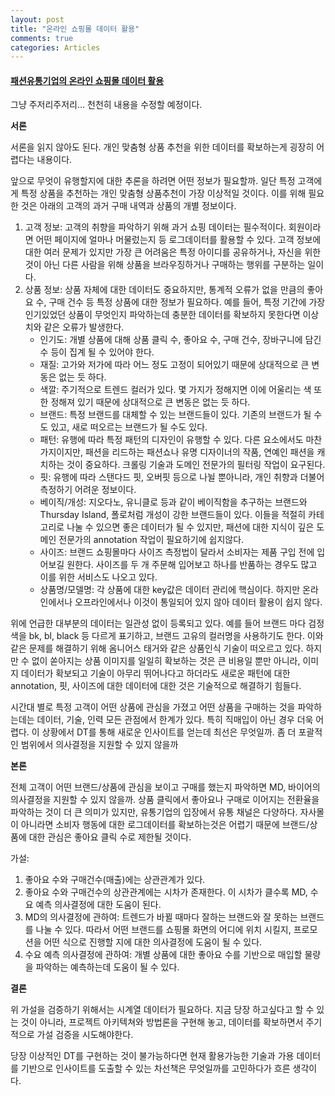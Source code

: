 ```yaml
---
layout: post
title: "온라인 쇼핑몰 데이터 활용"
comments: true
categories: Articles
---
```



#### <u><b> 패션유통기업의 온라인 쇼핑몰 데이터 활용 </b></u>

그냥 주저리주저리... 천천히 내용을 수정할 예정이다.

__서론__

서론을 읽지 않아도 된다. 개인 맞춤형 상품 추천을 위한 데이터를 확보하는게 굉장히 어렵다는 내용이다.

앞으로 무엇이 유행할지에 대한 추론을 하려면 어떤 정보가 필요할까. 
일단 특정 고객에게 특정 상품을 추천하는 개인 맞춤형 상품추천이 가장 이상적일 것이다. 이를 위해 필요한 것은 아래의 고객의 과거 구매 내역과 상품의 개별 정보이다. 

1. 고객 정보: 고객의 취향을 파악하기 위해 과거 쇼핑 데이터는 필수적이다. 회원이라면 어떤 페이지에 얼마나 머물렀는지 등 로그데이터를 활용할 수 있다. 고객 정보에 대한 여러 문제가 있지만 가장 큰 어려움은 특정 아이디를 공유하거나, 자신을 위한 것이 아닌 다른 사람을 위해 상품을 브라우징하거나 구매하는 행위를 구분하는 일이다.
2. 상품 정보: 상품 자체에 대한 데이터도 중요하지만, 통계적 오류가 없을 만큼의 좋아요 수, 구매 건수 등 특정 상품에 대한 정보가 필요하다. 예를 들어, 특정 기간에 가장 인기있었던 상품이 무엇인지 파악하는데 충분한 데이터를 확보하지 못한다면 이상치와 같은 오류가 발생한다.
    - 인기도: 개별 상품에 대해 상품 클릭 수, 좋아요 수, 구매 건수, 장바구니에 담긴 수 등이 집계 될 수 있어야 한다.
    - 재질: 고가와 저가에 따라 어느 정도 고정이 되어있기 때문에 상대적으로 큰 변동은 없는 듯 하다.
    - 색깔: 주기적으로 트렌드 컬러가 있다. 몇 가지가 정해지면 이에 어울리는 색 또한 정해져 있기 때문에 상대적으로 큰 변동은 없는 듯 하다.
    - 브랜드: 특정 브랜드를 대체할 수 있는 브랜드들이 있다. 기존의 브랜드가 될 수도 있고, 새로 떠오르는 브랜드가 될 수도 있다.
    - 패턴: 유행에 따라 특정 패턴의 디자인이 유행할 수 있다. 다른 요소에서도 마찬가지이지만, 패션을 리드하는 패션쇼나 유명 디자이너의 작품, 연예인 패션을 캐치하는 것이 중요하다. 크롤링 기술과 도메인 전문가의 필터링 작업이 요구된다.
    - 핏: 유행에 따라 스탠다드 핏, 오버핏 등으로 나뉠 뿐아니라, 개인 취향과 더불어 측정하기 어려운 정보이다.
    - 베이직/개성: 지오다노, 유니클로 등과 같이 베이직함을 추구하는 브랜드와 Thursday Island, 폴로처럼 개성이 강한 브랜드들이 있다. 이들을 적절히 카테고리로 나눌 수 있으면 좋은 데이터가 될 수 있지만, 패션에 대한 지식이 깊은 도메인 전문가의 annotation 작업이 필요하기에 쉽지않다.
    - 사이즈: 브랜드 쇼핑몰마다 사이즈 측정법이 달라서 소비자는 제품 구입 전에 입어보길 원한다. 사이즈를 두 개 주문해 입어보고 하나를 반품하는 경우도 많고 이를 위한 서비스도 나오고 있다.
    - 상품명/모델명: 각 상품에 대한 key값은 데이터 관리에 핵심이다. 하지만 온라인에서나 오프라인에서나 이것이 통일되어 있지 않아 데이터 활용이 쉽지 않다.

위에 언급한 대부분의 데이터는 일관성 없이 등록되고 있다. 예를 들어 브랜드 마다 검정색을 bk, bl, black 등 다르게 표기하고, 브랜드 고유의 컬러명을 사용하기도 한다. 이와 같은 문제를 해결하기 위해 옴니어스 태거와 같은 상품인식 기술이 떠오르고 있다. 하지만 수 없이 쏟아지는 상품 이미지를 일일히 확보하는 것은 큰 비용일 뿐만 아니라, 이미지 데이터가 확보되고 기술이 아무리 뛰어나다고 하더라도 새로운 패턴에 대한 annotation, 핏, 사이즈에 대한 데이터에 대한 것은 기술적으로 해결하기 힘들다.

시간대 별로 특정 고객이 어떤 상품에 관심을 가졌고 어떤 상품을 구매하는 것을 파악하는데는 데이터, 기술, 인력 모든 관점에서 한계가 있다. 특히 직매입이 아닌 경우 더욱 어렵다. 
이 상황에서 DT를 통해 새로운 인사이트를 얻는데 최선은 무엇일까. 좀 더 포괄적인 범위에서 의사결정을 지원할 수 있지 않을까

__본론__

전체 고객이 어떤 브랜드/상품에 관심을 보이고 구매를 했는지 파악하면 MD, 바이어의 의사결정을 지원할 수 있지 않을까.
상품 클릭에서 좋아요나 구매로 이어지는 전환율을 파악하는 것이 더 큰 의미가 있지만, 유통기업의 입장에서 유통 채널은 다양하다. 자사몰이 아니라면 소비자 행동에 대한 로그데이터를 확보하는것은 어렵기 때문에 브랜드/상품에 대한 관심은 좋아요 클릭 수로 제한될 것이다.

가설:

1. 좋아요 수와 구매건수(매출)에는 상관관계가 있다.
2. 좋아요 수와 구매건수의 상관관계에는 시차가 존재한다. 이 시차가 클수록 MD, 수요 예측 의사결정에 대한 도움이 된다.
3. MD의 의사결정에 관하여: 트렌드가 바뀔 때마다 잘하는 브랜드와 잘 못하는 브랜드를 나눌 수 있다. 따라서 어떤 브랜드를 쇼핑몰 화면의 어디에 위치 시킬지, 프로모션을 어떤 식으로 진행할 지에 대한 의사결정에 도움이 될 수 있다.
4. 수요 예측 의사결정에 관하여: 개별 상품에 대한 좋아요 수를 기반으로 매입할 물량을 파악하는 예측하는데 도움이 될 수 있다.

__결론__

위 가설을 검증하기 위해서는 시계열 데이터가 필요하다. 지금 당장 하고싶다고 할 수 있는 것이 아니라, 프로젝트 아키텍쳐와 방법론을 구현해 놓고, 데이터를 확보하면서 주기적으로 가설 검증을 시도해야한다.

당장 이상적인 DT를 구현하는 것이 불가능하다면 현재 활용가능한 기술과 가용 데이터를 기반으로 인사이트를 도출할 수 있는 차선책은 무엇일까를 고민하다가 흐른 생각이다.


